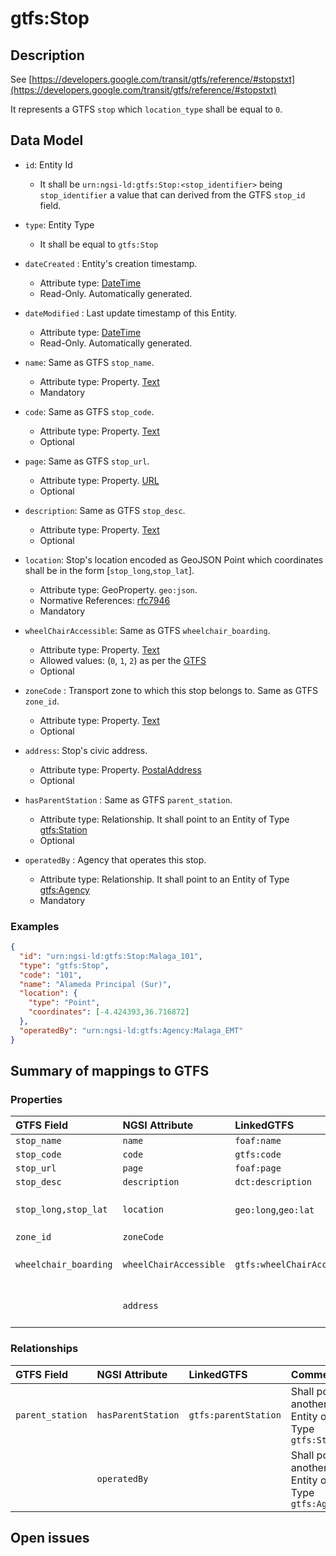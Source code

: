 # gtfs:Stop

## Description

See [https://developers.google.com/transit/gtfs/reference/#stopstxt](https://developers.google.com/transit/gtfs/reference/#stopstxt)

It represents a GTFS `stop` which `location_type` shall be equal to `0`.

## Data Model

+ `id`: Entity Id
  + It shall be `urn:ngsi-ld:gtfs:Stop:<stop_identifier>` being `stop_identifier` a value that can derived from the GTFS `stop_id` field. 

+ `type`: Entity Type 
  + It shall be equal to `gtfs:Stop`
 
+ `dateCreated` : Entity's creation timestamp.
  + Attribute type: [DateTime](https://schema.org/DateTime)
  + Read-Only. Automatically generated. 
  
+ `dateModified` : Last update timestamp of this Entity.
  + Attribute type: [DateTime](https://schema.org/DateTime)
  + Read-Only. Automatically generated.
  
+ `name`: Same as GTFS `stop_name`. 
  + Attribute type: Property. [Text](https://schema.org/Text)
  + Mandatory
  
+ `code`: Same as GTFS `stop_code`. 
  + Attribute type: Property. [Text](https://schema.org/Text)
  + Optional
  
+ `page`: Same as GTFS `stop_url`. 
  + Attribute type: Property. [URL](https://schema.org/URL)
  + Optional
  
+ `description`: Same as GTFS `stop_desc`. 
  + Attribute type: Property. [Text](https://schema.org/Text)
  + Optional
 
+ `location`: Stop's location encoded as GeoJSON Point which coordinates shall be in the form [`stop_long`,`stop_lat`].
  + Attribute type: GeoProperty. `geo:json`.
  + Normative References: [rfc7946](https://tools.ietf.org/html/rfc7946)
  + Mandatory

+ `wheelChairAccessible`: Same as GTFS `wheelchair_boarding`. 
  + Attribute type: Property. [Text](https://schema.org/Text)
  + Allowed values: (`0`, `1`, `2`) as per the [GTFS](https://developers.google.com/transit/gtfs/reference/#stopstxt)
  + Optional
  
+ `zoneCode` : Transport zone to which this stop belongs to. Same as GTFS `zone_id`. 
  + Attribute type: Property. [Text](https://schema.org/Text)
  + Optional

+ `address`: Stop's civic address. 
  + Attribute type: Property. [PostalAddress](https://schema.org/PostalAddress)
  + Optional
  
+ `hasParentStation` : Same as GTFS `parent_station`.  
  + Attribute type: Relationship. It shall point to an Entity of Type [gtfs:Station](../../Station/doc/spec.md)
  + Optional

+ `operatedBy` : Agency that operates this stop.
  + Attribute type: Relationship. It shall point to an Entity of Type [gtfs:Agency](../../Agency/doc/spec.md)
  + Mandatory

### Examples

```json
{
  "id": "urn:ngsi-ld:gtfs:Stop:Malaga_101",
  "type": "gtfs:Stop",
  "code": "101",
  "name": "Alameda Principal (Sur)",
  "location": {
    "type": "Point",
    "coordinates": [-4.424393,36.716872]
  },
  "operatedBy": "urn:ngsi-ld:gtfs:Agency:Malaga_EMT"
}
```

  
## Summary of mappings to GTFS  

### Properties

| GTFS Field              | NGSI Attribute         | LinkedGTFS                    | Comment                                                   |
|:----------------------- |:-----------------------|:------------------------------|:----------------------------------------------------------|
| `stop_name`             | `name`                 | `foaf:name`                   |                                                           |     
| `stop_code`             | `code`                 | `gtfs:code`                   |                                                           |
| `stop_url`              | `page`                 | `foaf:page`                   |                                                           |
| `stop_desc`             | `description`          | `dct:description`             |                                                           |
| `stop_long,stop_lat`    | `location`             | `geo:long`,`geo:lat`          | Encoded as a GeoJSON Point.                               |
| `zone_id`               | `zoneCode`             |                               |                                                           |
| `wheelchair_boarding`   | `wheelChairAccessible` | `gtfs:wheelChairAccessible`   | `0`, `1`, `2` as per GTFS spec.                           |
|                         | `address`              |                               | Stop's [address](https://schema.org/address). Schema.org  |


### Relationships

| GTFS Field              | NGSI Attribute      | LinkedGTFS             | Comment                                                |
|:----------------------- |:--------------------|:---------------------- |:-------------------------------------------------------|
| `parent_station`        | `hasParentStation`  | `gtfs:parentStation`   | Shall point to another Entity of Type `gtfs:Station`   |
|                         | `operatedBy`        |                        | Shall point to another Entity of Type `gtfs:Agency`    |


## Open issues
